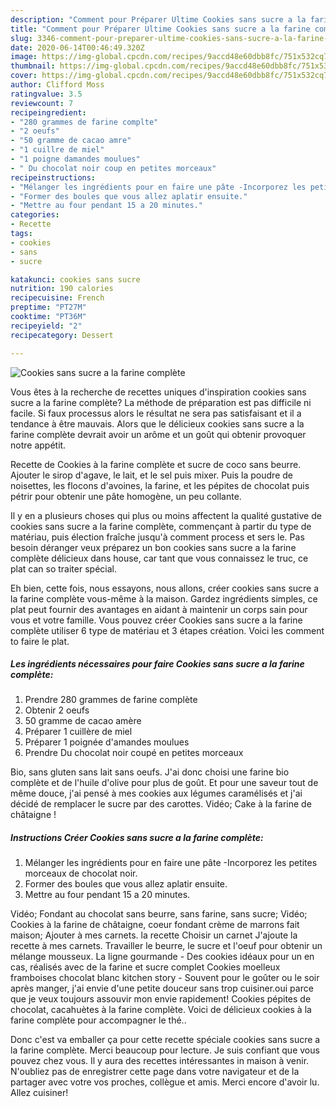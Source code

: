 ```yaml
---
description: "Comment pour Préparer Ultime Cookies sans sucre a la farine complète"
title: "Comment pour Préparer Ultime Cookies sans sucre a la farine complète"
slug: 3346-comment-pour-preparer-ultime-cookies-sans-sucre-a-la-farine-complete
date: 2020-06-14T00:46:49.320Z
image: https://img-global.cpcdn.com/recipes/9accd48e60dbb8fc/751x532cq70/cookies-sans-sucre-a-la-farine-complete-photo-principale-de-la-recette.jpg
thumbnail: https://img-global.cpcdn.com/recipes/9accd48e60dbb8fc/751x532cq70/cookies-sans-sucre-a-la-farine-complete-photo-principale-de-la-recette.jpg
cover: https://img-global.cpcdn.com/recipes/9accd48e60dbb8fc/751x532cq70/cookies-sans-sucre-a-la-farine-complete-photo-principale-de-la-recette.jpg
author: Clifford Moss
ratingvalue: 3.5
reviewcount: 7
recipeingredient:
- "280 grammes de farine complte"
- "2 oeufs"
- "50 gramme de cacao amre"
- "1 cuillre de miel"
- "1 poigne damandes moulues"
- " Du chocolat noir coup en petites morceaux"
recipeinstructions:
- "Mélanger les ingrédients pour en faire une pâte -Incorporez les petites morceaux de chocolat noir."
- "Former des boules que vous allez aplatir ensuite."
- "Mettre au four pendant 15 a 20 minutes."
categories:
- Recette
tags:
- cookies
- sans
- sucre

katakunci: cookies sans sucre 
nutrition: 190 calories
recipecuisine: French
preptime: "PT27M"
cooktime: "PT36M"
recipeyield: "2"
recipecategory: Dessert

---
```



![Cookies sans sucre a la farine complète](https://img-global.cpcdn.com/recipes/9accd48e60dbb8fc/751x532cq70/cookies-sans-sucre-a-la-farine-complete-photo-principale-de-la-recette.jpg)

Vous êtes à la recherche de recettes uniques d'inspiration cookies sans sucre a la farine complète? La méthode de préparation est pas difficile ni facile. Si faux processus alors le résultat ne sera pas satisfaisant et il a tendance à être mauvais. Alors que le délicieux cookies sans sucre a la farine complète devrait avoir un arôme et un goût qui obtenir provoquer notre appétit.

Recette de Cookies à la farine complète et sucre de coco sans beurre. Ajouter le sirop d&#39;agave, le lait, et le sel puis mixer. Puis la poudre de noisettes, les flocons d&#39;avoines, la farine, et les pépites de chocolat puis pétrir pour obtenir une pâte homogène, un peu collante.

Il y en a plusieurs choses qui plus ou moins affectent la qualité gustative de cookies sans sucre a la farine complète, commençant à partir du type de matériau, puis élection fraîche jusqu'à comment process et sers le. Pas besoin déranger veux préparez un bon cookies sans sucre a la farine complète délicieux dans house, car tant que vous connaissez le truc, ce plat can so traiter spécial.


Eh bien, cette fois, nous essayons, nous allons, créer cookies sans sucre a la farine complète vous-même à la maison. Gardez ingrédients simples, ce plat peut fournir des avantages en aidant à maintenir un corps sain pour vous et votre famille. Vous pouvez créer Cookies sans sucre a la farine complète utiliser 6 type de matériau et 3 étapes création. Voici les comment to faire le plat.

<!--inarticleads1-->

##### Les ingrédients nécessaires pour faire Cookies sans sucre a la farine complète:

1. Prendre 280 grammes de farine complète
1. Obtenir 2 oeufs
1.  50 gramme de cacao amère
1. Préparer 1 cuillère de miel
1. Préparer 1 poignée d&#39;amandes moulues
1. Prendre  Du chocolat noir coupé en petites morceaux


Bio, sans gluten sans lait sans oeufs. J&#39;ai donc choisi une farine bio complète et de l&#39;huile d&#39;olive pour plus de goût. Et pour une saveur tout de même douce, j&#39;ai pensé à mes cookies aux légumes caramélisés et j&#39;ai décidé de remplacer le sucre par des carottes. Vidéo; Cake à la farine de châtaigne ! 

<!--inarticleads2-->

##### Instructions Créer Cookies sans sucre a la farine complète:

1. Mélanger les ingrédients pour en faire une pâte -Incorporez les petites morceaux de chocolat noir.
1. Former des boules que vous allez aplatir ensuite.
1. Mettre au four pendant 15 a 20 minutes.


Vidéo; Fondant au chocolat sans beurre, sans farine, sans sucre; Vidéo; Cookies à la farine de châtaigne, coeur fondant crème de marrons fait maison; Ajouter à mes carnets. la recette Choisir un carnet J&#39;ajoute la recette à mes carnets. Travailler le beurre, le sucre et l&#39;oeuf pour obtenir un mélange mousseux. La ligne gourmande - Des cookies idéaux pour un en cas, réalisés avec de la farine et sucre complet Cookies moelleux framboises chocolat blanc kitchen story - Souvent pour le goûter ou le soir après manger, j&#39;ai envie d&#39;une petite douceur sans trop cuisiner.oui parce que je veux toujours assouvir mon envie rapidement! Cookies pépites de chocolat, cacahuètes à la farine complète. Voici de délicieux cookies à la farine complète pour accompagner le thé.. 


Donc c'est va emballer ça pour cette recette spéciale cookies sans sucre a la farine complète. Merci beaucoup pour lecture. Je suis confiant que vous pouvez chez vous. Il y aura des recettes  intéressantes in maison à venir. N'oubliez pas de enregistrer cette page dans votre navigateur et de la partager avec votre vos proches, collègue et amis. Merci encore d'avoir lu. Allez cuisiner!
